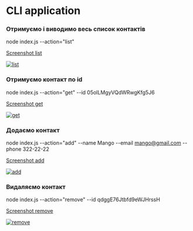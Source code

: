 # CLI application

### Отримуємо і виводимо весь список контактів

node index.js --action="list"

[Screenshot list](https://ibb.co/tDMBPYq "Screenshot list")

<a href="https://ibb.co/tDMBPYq"><img src="https://i.ibb.co/dD0BJkP/list.png" alt="list" border="0" /></a>

### Отримуємо контакт по id

node index.js --action="get" --id 05olLMgyVQdWRwgKfg5J6

[Screenshot get](https://ibb.co/0qdxL4B "Screenshot get")

<a href="https://imgbb.com/"><img src="https://i.ibb.co/JnM9T6x/get.png" alt="get" border="0" /></a>

### Додаємо контакт

node index.js --action="add" --name Mango --email mango@gmail.com --phone 322-22-22

[Screenshot add](https://ibb.co/37TdQdZ "Screenshot add")

<a href="https://imgbb.com/"><img src="https://i.ibb.co/G0dpNpS/add.png" alt="add" border="0" /></a>

### Видаляємо контакт

node index.js --action="remove" --id qdggE76Jtbfd9eWJHrssH

[Screenshot remove](https://ibb.co/w0HKYNW "Screenshot remove")

<a href="https://imgbb.com/"><img src="https://i.ibb.co/6nh4NRP/remove.png" alt="remove" border="0" /></a>
